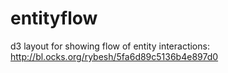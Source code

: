 entityflow
==========

d3 layout for showing flow of entity interactions: http://bl.ocks.org/rybesh/5fa6d89c5136b4e897d0
